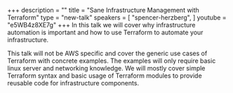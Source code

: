 +++
description = ""
title = "Sane Infrastructure Management with Terraform"
type = "new-talk"
speakers = [
        "spencer-herzberg",
]
youtube = "e5WB4z8XE7g"
+++
In this talk we will cover why infrastructure automation is important and how to use Terraform to automate your infrastructure. 

This talk will not be AWS specific and cover the generic use cases of Terraform with concrete examples. The examples will only require basic linux server and networking knowledge. We will mostly cover simple Terraform syntax and basic usage of Terraform modules to provide reusable code for infrastructure components.